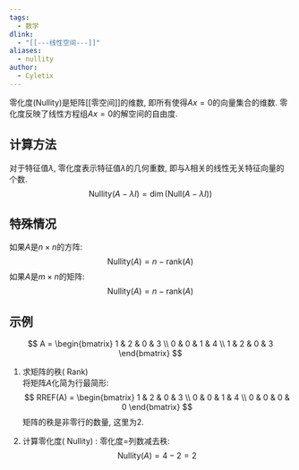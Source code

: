 ```yaml
---
tags:
  - 数学
dlink:
  - "[[---线性空间---]]"
aliases:
  - nullity
author:
  - Cyletix
---
```

零化度(Nullity)是矩阵[[零空间]]的维数, 即所有使得$Ax = 0$的向量集合的维数. 
零化度反映了线性方程组$Ax = 0$的解空间的自由度. 

## 计算方法
对于特征值$\lambda$, 零化度表示特征值$\lambda$的几何重数, 即与$\lambda$相关的线性无关特征向量的个数. 
$$\text{Nullity}(A - \lambda I) = \dim(\text{Null}(A - \lambda I))$$

## 特殊情况
如果$A$是$n \times n$的方阵:
$$ \text{Nullity}(A) = n - \text{rank}(A) $$
如果$A$是$m \times n$的矩阵: 
$$ \text{Nullity}(A) = n - \text{rank}(A) $$
## 示例
$$
A = \begin{bmatrix}
1 & 2 & 0 & 3 \\
0 & 0 & 1 & 4 \\
1 & 2 & 0 & 3
\end{bmatrix}
$$
1. 求矩阵的秩( Rank)  
将矩阵$A$化简为行最简形: 
$$
RREF(A) = \begin{bmatrix}
1 & 2 & 0 & 3 \\
0 & 0 & 1 & 4 \\
0 & 0 & 0 & 0
\end{bmatrix}
$$
矩阵的秩是非零行的数量, 这里为2. 

2. 计算零化度( Nullity) : 
零化度=列数减去秩: 
$$
\text{Nullity}(A) = 4 - 2 = 2
$$

